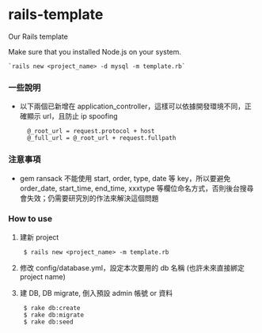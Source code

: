 rails-template
==============

Our Rails template

Make sure that you installed Node.js on your system.

	`rails new <project_name> -d mysql -m template.rb`

### 一些說明

- 以下兩個已新增在 application_controller，這樣可以依據開發環境不同，正確顯示 url，且防止 ip spoofing

	    @_root_url = request.protocol + host
    	@_full_url = @_root_url + request.fullpath


### 注意事項

- gem ransack 不能使用 start, order, type, date 等 key，所以要避免 order_date, start_time, end_time, xxxtype 等欄位命名方式，否則後台搜尋會失效；仍需要研究別的作法來解決這個問題

### How to use

1. 建新 project

    	$ rails new <project_name> -m template.rb

2. 修改 config/database.yml，設定本次要用的 db 名稱 (也許未來直接綁定 project name)

3. 建 DB, DB migrate, 倒入預設 admin 帳號 or 資料

    	$ rake db:create
    	$ rake db:migrate
    	$ rake db:seed
